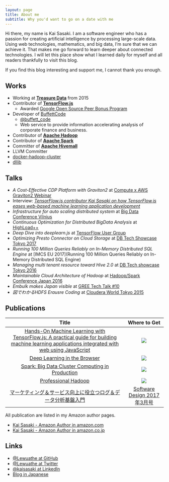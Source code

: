 ```yaml
---
layout: page
title: About me
subtitle: Why you'd want to go on a date with me
---
```


Hi there, my name is Kai Sasaki. I am a software engineer who has a passion for creating artificial intelligence by processing large-scale data. Using web technologies, mathematics, and big data, I’m sure that we can achieve it. That makes me go forward to learn deeper about connected technologies. I will let this place show what I learned daily for myself and all readers thankfully to visit this blog.

If you find this blog interesting and support me, I cannot thank you enough.

<script type="text/javascript" src="https://cdnjs.buymeacoffee.com/1.0.0/button.prod.min.js" data-name="bmc-button" data-slug="lewuathe" data-color="#FFDD00" data-emoji=""  data-font="Lato" data-text="Buy me a cup of coffee" data-outline-color="#000000" data-font-color="#000000" data-coffee-color="#ffffff" ></script>

## Works

* Working at **[Treasure Data](http://www.treasuredata.com/)** from 2015
* Contributor of **[TensorFlow.js](https://js.tensorflow.org/)**
  - Awarded [Google Open Source Peer Bonus Program](https://opensource.googleblog.com/2018/08/congratulations-to-open-source-peer-bonus-winners.html)
* Developer of [BuffettCode](https://www.buffett-code.com/)
  - [@buffett_code](https://twitter.com/buffett_code)
  - Web service to provide information accelerating analysis of corporate finance and business.
* Contributor of **[Apache Hadoop](https://github.com/apache/hadoop)**
* Contributor of **[Apache Spark](https://github.com/apache/spark)**
* Committer of **[Apache Hivemall](https://github.com/apache/incubator-hivemall)**
* LLVM Committer
* [docker-hadoop-cluster](https://github.com/Lewuathe/docker-hadoop-cluster)
* [dllib](https://github.com/Lewuathe/dllib)

## Talks

* *A Cost-Effective CDP Platform with Graviton2* at [Compute x AWS Graviton2 Webinar](https://pages.awscloud.com/JAPAN-event-OE-Compute-Graviton2-20201022-reg-event-LP.html)
* Interview: *[TensorFlow.js contributor Kai Sasaki on how TensorFlow.js eases web-based machine learning application development](https://hub.packtpub.com/tensorflow-js-contributor-kai-sasaki-on-how-tensorflow-js-eases-web-based-machine-learning-application-development/)*
* *Infrastructure for auto scaling distributed system* at [Big Data Conference Vilnius](https://www.slideshare.net/lewuathe/infrastructure-for-auto-scaling-distributed-system)
* *Continuous Optimization for Distributed BigData Analysis* at [HighLoad++](https://www.slideshare.net/lewuathe/continuous-optimization-for-distributed-bigdata-analysis)
* *Deep Dive into deeplearn.js* at [TensorFlow User Group](https://www.slideshare.net/lewuathe/deep-dive-into-deeplearnjs)
* *Optimizing Presto Connector on Cloud Storage* at [DB Tech Showcase Tokyo 2017](https://www.slideshare.net/lewuathe/optimizing-presto-connector-on-cloud-storage)
* *Running 100 Million Queries Reliably on In-Memory Distributed SQL Engine* at [IMCS EU 2017](Running 100 Million Queries Reliably on In-Memory Distributed SQL Engine)
* *Managing multi tenant resource toward Hive 2.0* at [DB Tech showcase Tokyo 2016](https://www.slideshare.net/lewuathe/managing-multi-tenant-resource-toward-hive-20)
* *Maintainable Cloud Architecture of Hadoop* at [Hadoop/Spark Conference Japan 2016](http://hadoop.apache.jp/hcj2016-program/)
* *Embulk makes Japan visible* at [GREE Tech Talk #10](http://labs.gree.jp/blog/2016/03/15924/)
* *図でわかるHDFS Erausre Coding* at [Cloudera World Tokyo 2015](https://www.slideshare.net/lewuathe/hdfs-erasure-coding)

## Publications

|Title|Where to Get|
|:---:|:---:|
|<a target="_blank" href="https://www.amazon.com/gp/product/1838821732/ref=as_li_tl?ie=UTF8&camp=1789&creative=9325&creativeASIN=1838821732&linkCode=as2&tag=lewuathe-20&linkId=b518b2d91b535abfc8676735437a2524">Hands-On Machine Learning with TensorFlow.js: A practical guide for building machine learning applications integrated with web using JavaScript</a><img src="//ir-na.amazon-adsystem.com/e/ir?t=lewuathe-20&l=am2&o=1&a=1838821732" width="1" height="1" border="0" alt="" style="border:none !important; margin:0px !important;" />|<a target="_blank"  href="https://www.amazon.com/gp/product/1838821732/ref=as_li_tl?ie=UTF8&camp=1789&creative=9325&creativeASIN=1838821732&linkCode=as2&tag=lewuathe-20&linkId=6f8c3790e7e3fb9455b5c8c18f2dc933"><img border="0" src="//ws-na.amazon-adsystem.com/widgets/q?_encoding=UTF8&MarketPlace=US&ASIN=1838821732&ServiceVersion=20070822&ID=AsinImage&WS=1&Format=_SL250_&tag=lewuathe-20" ></a><img src="//ir-na.amazon-adsystem.com/e/ir?t=lewuathe-20&l=am2&o=1&a=1838821732" width="1" height="1" border="0" alt="" style="border:none !important; margin:0px !important;" />
|<a target="_blank" href="https://www.amazon.com/gp/product/B07GNZPP2P/ref=as_li_tl?ie=UTF8&camp=1789&creative=9325&creativeASIN=B07GNZPP2P&linkCode=as2&tag=lewuathe-20&linkId=94ad42bb8cd4aacda00843fb491f583c">Deep Learning in the Browser</a><img src="//ir-na.amazon-adsystem.com/e/ir?t=lewuathe-20&l=am2&o=1&a=B07GNZPP2P" width="1" height="1" border="0" alt="" style="border:none !important; margin:0px !important;" />|<a target="_blank"  href="https://www.amazon.com/gp/product/B07GNZPP2P/ref=as_li_tl?ie=UTF8&camp=1789&creative=9325&creativeASIN=B07GNZPP2P&linkCode=as2&tag=note024-20&linkId=b7af90a8df0fbb30bab16b07d271d598"><img border="0" src="//ws-na.amazon-adsystem.com/widgets/q?_encoding=UTF8&MarketPlace=US&ASIN=B07GNZPP2P&ServiceVersion=20070822&ID=AsinImage&WS=1&Format=_SL160_&tag=note024-20" ></a><img src="//ir-na.amazon-adsystem.com/e/ir?t=note024-20&l=am2&o=1&a=B07GNZPP2P" width="1" height="1" border="0" alt="" style="border:none !important; margin:0px !important;" />|
|<a target="_blank" href="https://www.amazon.com/gp/product/B01DNVSLBW/ref=as_li_tl?ie=UTF8&camp=1789&creative=9325&creativeASIN=B01DNVSLBW&linkCode=as2&tag=lewuathe-20&linkId=bfb08ab0045c29a21acf9ce7e79f3bd4">Spark: Big Data Cluster Computing in Production</a><img src="//ir-na.amazon-adsystem.com/e/ir?t=lewuathe-20&l=am2&o=1&a=B01DNVSLBW" width="1" height="1" border="0" alt="" style="border:none !important; margin:0px !important;" />|<a target="_blank"  href="https://www.amazon.com/gp/product/B01DNVSLBW/ref=as_li_tl?ie=UTF8&camp=1789&creative=9325&creativeASIN=B01DNVSLBW&linkCode=as2&tag=note024-20&linkId=57c104b450880ced8fcc9935cdd43791"><img border="0" src="//ws-na.amazon-adsystem.com/widgets/q?_encoding=UTF8&MarketPlace=US&ASIN=B01DNVSLBW&ServiceVersion=20070822&ID=AsinImage&WS=1&Format=_SL160_&tag=note024-20" ></a><img src="//ir-na.amazon-adsystem.com/e/ir?t=note024-20&l=am2&o=1&a=B01DNVSLBW" width="1" height="1" border="0" alt="" style="border:none !important; margin:0px !important;" />|
|<a target="_blank" href="https://www.amazon.com/gp/product/B01F69Z1PS/ref=as_li_tl?ie=UTF8&camp=1789&creative=9325&creativeASIN=B01F69Z1PS&linkCode=as2&tag=lewuathe-20&linkId=7af933faf2241272299bab4cab5884f7">Professional Hadoop</a><img src="//ir-na.amazon-adsystem.com/e/ir?t=lewuathe-20&l=am2&o=1&a=B01F69Z1PS" width="1" height="1" border="0" alt="" style="border:none !important; margin:0px !important;" />|<a target="_blank"  href="https://www.amazon.com/gp/product/111926717X/ref=as_li_tl?ie=UTF8&camp=1789&creative=9325&creativeASIN=111926717X&linkCode=as2&tag=note024-20&linkId=a6c51e42e7b38b8d03f4f6f808976d54"><img border="0" src="//ws-na.amazon-adsystem.com/widgets/q?_encoding=UTF8&MarketPlace=US&ASIN=111926717X&ServiceVersion=20070822&ID=AsinImage&WS=1&Format=_SL160_&tag=note024-20" ></a><img src="//ir-na.amazon-adsystem.com/e/ir?t=note024-20&l=am2&o=1&a=111926717X" width="1" height="1" border="0" alt="" style="border:none !important; margin:0px !important;" />|
|[マーケティング＆サービス向上に役立つログ＆データ分析基盤入門](http://gihyo.jp/magazine/SD/archive/2017/201703)|[Software Design 2017年3月号](http://gihyo.jp/magazine/SD/archive/2017/201703)|

All publication are listed in my Amazon author pages.
* [Kai Sasaki - Amazon Author in amazon.com](https://amazon.com/author/lewuathe)
* [Kai Sasaki - Amazon Author in amazon.co.jp](https://www.amazon.co.jp/l/B07RFB3NGF)

## Links

* [@Lewuathe at GitHub](https://github.com/Lewuathe)
* [@Lewuathe at Twitter](https://twitter.com/Lewuathe)
* [@kaisasaki at LinkedIn](https://www.linkedin.com/in/kaisasaki/)
* [Blog in Japanese](https://note.mu/lewuathe)

